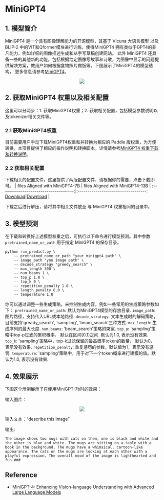 # MiniGPT4

## 1. 模型简介

MiniGPT4 是一个具有图像理解能力的开源模型，其基于 Vicuna 大语言模型 以及 BLIP-2 中的VIT和Qformer模块进行训练，使得MiniGPT4 拥有类似于GPT4的非凡能力，例如详细的图像描述生成和从手写草稿创建网站。 此外 MiniGPT4 还具备一些的其他新的功能，包括根据给定图像写故事和诗歌，为图像中显示的问题提供解决方案，教用户如何根据食物照片做饭等。下图展示了MiniGPT4的模型结构， 更多信息请参考[MiniGPT4](https://arxiv.org/abs/2304.10592)。

<center><img src="https://github.com/PaddlePaddle/Paddle/assets/35913314/f0306cb6-4837-4f52-8f57-a0e7e35238f6" /></center>


## 2. 获取MiniGPT4 权重以及相关配置
这里可以分两步：1. 获取MiniGPT4权重；2. 获取相关配置，包括模型参数说明以及tokenizer相关文件等。
### 2.1 获取MiniGPT4权重
目前需要用户手动下载MiniGPT4权重和并转换为相应的 Paddle 版权重，为方便转换，本项目提供了相应的操作说明和转换脚本，详情请参考[MiniGPT4 权重下载和转换说明](./paddle_minigpt4_instrction.md)。

### 2.2 获取相关配置
下载相关的配置文件，这里提供了两版配置文件，请根据你的需要，点击下载即可。
|  files Aligned with MiniGPT4-7B  |  files Aligned with MiniGPT4-13B |
:-------------------------------------:|:-----------------------------------:
 [Download](https://paddlenlp.bj.bcebos.com/models/community/minigpt4-7b/minigpt4_7b.tar.gz)|[Download](https://paddlenlp.bj.bcebos.com/models/community/minigpt4-13b/minigpt4_13b.tar.gz) |


下载之后进行解压，请将其中相关文件放至 与 MiniGPT4 权重相同的目录中。


## 3. 模型预测
在下载和转换好上述模型权重之后，可执行以下命令进行模型预测。其中参数 `pretrained_name_or_path` 用于指定 MiniGPT4 的保存目录。

```
python run_predict.py \
    -- pretrained_name_or_path "your minigpt4 path" \
    -- image_path "you image path" \
    -- decode_strategy "greedy_search" \
    -- max_length 300 \
    -- num_beams 1 \
    -- top_p 1.0 \
    -- top_k 0 \
    -- repetition_penalty 1.0 \
    -- length_penalty 0.0 \
    -- temperature 1.0 
```

你可以通过调整一些生成策略，来控制生成内容，例如一些常用的生成策略参数如下：
`pretrained_name_or_path`: 默认为MiniGPT4模型的存放目录.
`image_path`: 图片路径，支持传入URL或本地路径.
`decode_strategy`: 文本生成时的解码策略，目前支持'gready_search', 'sampling', 'beam_search'三种方式.
`max_length`: 生成序列的最大长度.
`num_beams`: 'beam_search'策略的束宽.
`top_p`: 'sampling'策略中top-p过滤的累积概率， 默认在区间[0,1)之间. 默认为1.0, 表示没有效果.
`top_k`: 'sampling'策略中，top-k过滤保留的最高概率token的数量， 默认为0， 表示没有效果.
`repetition_penalty`: 重复惩罚的参数，默认值为1，表示没有惩罚.
`temperature`: 'sampling'策略中，用于对下一个token概率进行建模的值。默认为1.0, 表示没有效果.


## 4. 效果展示

下图这个示例展示了在使用MiniGPT-7b时的效果：

输入图片：<center><img src="https://github.com/PaddlePaddle/Paddle/assets/35913314/d8070644-4713-465d-9c7e-9585024c1819" /></center>

输入文本：“describe this image”

输出:
```
The image shows two mugs with cats on them, one is black and white and the other is blue and white. The mugs are sitting on a table with a book in the background. The mugs have a whimsical, cartoon-like appearance. The cats on the mugs are looking at each other with a playful expression. The overall mood of the image is lighthearted and fun.###
```


## Reference
- [MiniGPT-4: Enhancing Vision-language Understanding with Advanced Large Language Models](https://minigpt-4.github.io/)
